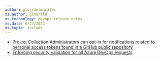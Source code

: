```yaml
---
author: gloridelmorales
ms.author: glmorale
ms.technology: devops-release-notes
ms.date: 6/27/2022
ms.topic: include
---
```


- [Project Collection Administrators can opt-in for notifications related to personal access tokens found in a GitHub public repository](#project-collection-administrators-can-opt-in-for-notifications-related-to-personal-access-tokens-found-in-a-github-public-repository)
- [Enforcing security validation for all Azure DevOps requests](#enforcing-security-validation-for-all-azure-devops-requests)